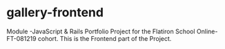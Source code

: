 # gallery-frontend
Module -JavaScript &amp; Rails Portfolio Project for the Flatiron School Online-FT-081219 cohort. This is the Frontend part of the Project.

